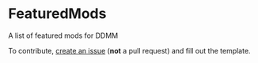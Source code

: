 # FeaturedMods

A list of featured mods for DDMM

To contribute, [create an issue](https://github.com/DokiDokiModManager/FeaturedMods/issues/new/choose) (**not** a pull request) and fill out the template.

